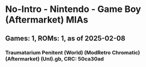 # No-Intro - Nintendo - Game Boy (Aftermarket) MIAs
## Games: 1, ROMs: 1, as of 2025-02-08
### Traumatarium Penitent (World) (ModRetro Chromatic) (Aftermarket) (Unl).gb, CRC: 50ca30ad
